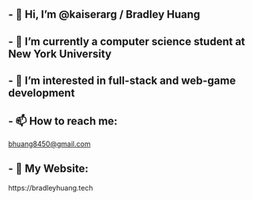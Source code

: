 <h2> - 👋 Hi, I’m @kaiserarg / Bradley Huang </h2>
<h2> - 🗽 I’m currently a computer science student at New York University </h2>
<h2> - 👀 I’m interested in full-stack and web-game development </h2>
<h2> - 📫 How to reach me: </h2> <a href="mailto:bhuang8450@gmail.com">bhuang8450@gmail.com</a>
<h2> - 🚗 My Website: </h2> https://bradleyhuang.tech

